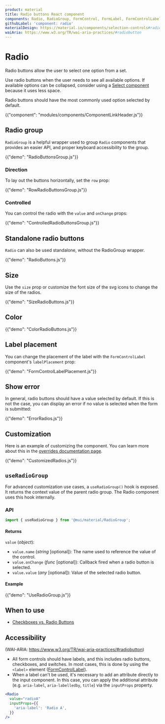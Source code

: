 ```yaml
---
product: material
title: Radio buttons React component
components: Radio, RadioGroup, FormControl, FormLabel, FormControlLabel
githubLabel: 'component: radio'
materialDesign: https://material.io/components/selection-controls#radio-buttons
waiAria: https://www.w3.org/TR/wai-aria-practices/#radiobutton
---
```


# Radio

<p class="description">Radio buttons allow the user to select one option from a set.</p>

Use radio buttons when the user needs to see all available options.
If available options can be collapsed, consider using a [Select component](/components/selects/) because it uses less space.

Radio buttons should have the most commonly used option selected by default.

{{"component": "modules/components/ComponentLinkHeader.js"}}

## Radio group

`RadioGroup` is a helpful wrapper used to group `Radio` components that provides an easier API, and proper keyboard accessibility to the group.

{{"demo": "RadioButtonsGroup.js"}}

### Direction

To lay out the buttons horizontally, set the `row` prop:

{{"demo": "RowRadioButtonsGroup.js"}}

### Controlled

You can control the radio with the `value` and `onChange` props:

{{"demo": "ControlledRadioButtonsGroup.js"}}

## Standalone radio buttons

`Radio` can also be used standalone, without the RadioGroup wrapper.

{{"demo": "RadioButtons.js"}}

## Size

Use the `size` prop or customize the font size of the svg icons to change the size of the radios.

{{"demo": "SizeRadioButtons.js"}}

## Color

{{"demo": "ColorRadioButtons.js"}}

## Label placement

You can change the placement of the label with the `FormControlLabel` component's `labelPlacement` prop:

{{"demo": "FormControlLabelPlacement.js"}}

## Show error

In general, radio buttons should have a value selected by default. If this is not the case, you can display an error if no value is selected when the form is submitted:

{{"demo": "ErrorRadios.js"}}

## Customization

Here is an example of customizing the component.
You can learn more about this in the [overrides documentation page](/customization/how-to-customize/).

{{"demo": "CustomizedRadios.js"}}

## `useRadioGroup`

For advanced customization use cases, a `useRadioGroup()` hook is exposed.
It returns the context value of the parent radio group.
The Radio component uses this hook internally.

### API

```jsx
import { useRadioGroup } from '@mui/material/RadioGroup';
```

#### Returns

`value` (_object_):

- `value.name` (_string_ [optional]): The name used to reference the value of the control.
- `value.onChange` (_func_ [optional]): Callback fired when a radio button is selected.
- `value.value` (_any_ [optional]): Value of the selected radio button.

#### Example

{{"demo": "UseRadioGroup.js"}}

## When to use

- [Checkboxes vs. Radio Buttons](https://www.nngroup.com/articles/checkboxes-vs-radio-buttons/)

## Accessibility

(WAI-ARIA: https://www.w3.org/TR/wai-aria-practices/#radiobutton)

- All form controls should have labels, and this includes radio buttons, checkboxes, and switches. In most cases, this is done by using the `<label>` element ([FormControlLabel](/api/form-control-label/)).
- When a label can't be used, it's necessary to add an attribute directly to the input component.
  In this case, you can apply the additional attribute (e.g. `aria-label`, `aria-labelledby`, `title`) via the `inputProps` property.

```jsx
<Radio
  value="radioA"
  inputProps={{
    'aria-label': 'Radio A',
  }}
/>
```
